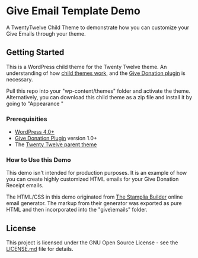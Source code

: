 # Give Email Template Demo
A TwentyTwelve Child Theme to demonstrate how you can customize your Give Emails through your theme.

## Getting Started

This is a WordPress child theme for the Twenty Twelve theme. An understanding of how [child themes work](http://codex.wordpress.org/Child_Themes), and the [Give Donation plugin](https://givewp.com) is necessary.

Pull this repo into your "wp-content/themes" folder and activate the theme. Alternatively, you can download this child theme as a zip file and install it by going to "Appearance "

### Prerequisities

* [WordPress 4.0+](https://wordpress.org)
* [Give Donation Plugin](https://wordpress.org/plugins/give) version 1.0+
* The [Twenty Twelve parent theme](https://wordpress.org/themes/twentytwelve/)

### How to Use this Demo

This demo isn't intended for production purposes. It is an example of how you can create highly customized HTML emails for your Give Donation Receipt emails.

The HTML/CSS in this demo originated from [The Stamplia Builder](https://builder.stamplia.com/) online email generator. The markup from their generator was exported as pure HTML and then incorporated into the "give\emails" folder.

## License

This project is licensed under the GNU Open Source License - see the [LICENSE.md](LICENSE.md) file for details.

